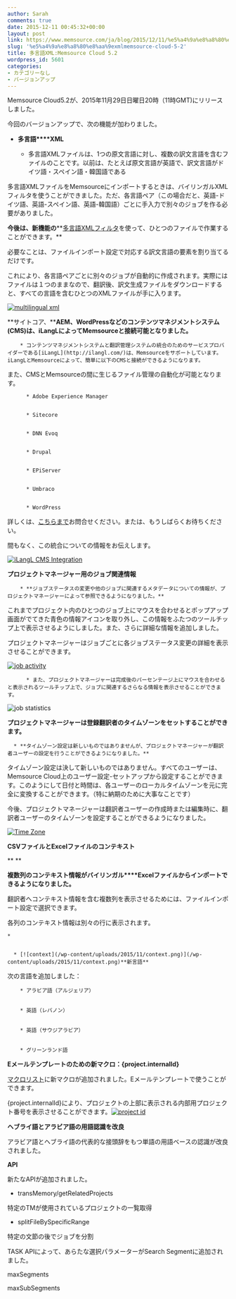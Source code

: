 ```yaml
---
author: Sarah
comments: true
date: 2015-12-11 00:45:32+00:00
layout: post
link: https://www.memsource.com/ja/blog/2015/12/11/%e5%a4%9a%e8%a8%80%e8%aa%9exmlmemsource-cloud-5-2/
slug: '%e5%a4%9a%e8%a8%80%e8%aa%9exmlmemsource-cloud-5-2'
title: 多言語XML:Memsource Cloud 5.2
wordpress_id: 5601
categories:
- カテゴリーなし
- バージョンアップ
---
```


Memsource Cloud5.2が、2015年11月29日日曜日20時（11時GMT)にリリースしました。

今回のバージョンアップで、次の機能が加わりました。

<!-- more -->



	
  * **多言語****XML**





	
      * 多言語XMLファイルは、1つの原文言語に対し、複数の訳文言語を含むファイルのことです。以前は、たとえば原文言語が英語で、訳文言語がドイツ語・スペイン語・韓国語である

多言語XMLファイルをMemsourceにインポートするときは、バイリンガルXMLフィルタを使うことができました。ただ、各言語ペア（この場合だと、英語-ドイツ語、英語-スペイン語、英語-韓国語）ごとに手入力で別々のジョブを作る必要がありました。

**今後は、新機能の****[多言語XMLフィルタ](http://wiki.memsource.com/wiki/Multilingual_XML)を使って、ひとつのファイルで作業することができます。**

必要なことは、ファイルインポート設定で対応する訳文言語の要素を割り当てるだけです。

これにより、各言語ペアごとに別々のジョブが自動的に作成されます。実際にはファイルは１つのままなので、翻訳後、訳文生成ファイルをダウンロードすると、すべての言語を含むひとつのXMLファイルが手に入ります。






[![multilingual xml](/wp-content/uploads/2015/11/multilingual-xml.png)](/wp-content/uploads/2015/11/multilingual-xml.png)

**サイトコア、****AEM、WordPressなどのコンテンツマネジメントシステム(CMS)は、iLangLによってMemsourceと接続可能となりました。**






	
        * コンテンツマネジメントシステムと翻訳管理システムの統合のためのサービスプロバイダーである[iLangL](http://ilangl.com/)は、Memsourceをサポートしています。iLangLとMemsourceによって、簡単に以下のCMSと接続ができるようになります。

また、CMSとMemsourceの間に生じるファイル管理の自動化が可能となります。

	
          * Adobe Experience Manager

	
          * Sitecore

	
          * DNN Evoq

	
          * Drupal

	
          * EPiServer

	
          * Umbraco

	
          * WordPress


詳しくは、[こちらまで](mailto:support@memsource.com)お問合せください。または、もうしばらくお待ちください。

間もなく、この統合についての情報をお伝えします。





[![iLangL CMS Integration](/wp-content/uploads/2015/11/iLangL-CMS-Integration.png)](http://ilangl.com/)

**プロジェクトマネージャー用のジョブ関連情報**






	
        * **ジョブステータスの変更や他のジョブに関連するメタデータについての情報が、プロジェクトマネージャーによって参照できるようになりました。**

これまでプロジェクト内のひとつのジョブ上にマウスを合わせるとポップアップ画面がでてきた青色の情報アイコンを取り外し、この情報をふたつのツールチップ上で表示させるようにしました。また、さらに詳細な情報を追加しました。

プロジェクトマネージャーはジョブごとに各ジョブステータス変更の詳細を表示させることができます。

[![job activity](/wp-content/uploads/2015/11/job-activity.png)](/wp-content/uploads/2015/11/job-activity.png)

	
          * また、プロジェクトマネージャーは完成後のパーセンテージ上にマウスを合わせると表示されるツールチップ上で、ジョブに関連するさらなる情報を表示させることができます。

![job statistics](/wp-content/uploads/2015/11/job-statistics.png)








**プロジェクトマネージャーは登録翻訳者のタイムゾーンをセットすることができます。**





	
      * **タイムゾーン設定は新しいものではありませんが、プロジェクトマネージャーが翻訳者ユーザーの設定を行うことができるようになりました。**

タイムゾーン設定は決して新しいものではありません。すべてのユーザーは、Memsource Cloud上のユーザー設定-セットアップから設定することができます。このようにして日付と時間は、各ユーザーのローカルタイムゾーンを元に完全に変換することができます。（特に納期のために大事なことです）

今後、プロジェクトマネージャーは翻訳者ユーザーの作成時または編集時に、翻訳者ユーザーのタイムゾーンを設定することができるようになりました。

[![Time Zone](/wp-content/uploads/2015/11/Time-Zone.png)](/wp-content/uploads/2015/11/Time-Zone.png)




**CSVファイルとExcelファイルのコンテキスト**

** **

**複数列のコンテキスト情報がバイリンガル****Excelファイルからインポートできるようになりました。**



翻訳者へコンテキスト情報を含む複数列を表示させるためには、ファイルインポート設定で選択できます。

各列のコンテキスト情報は別々の行に表示されます。




	
    * 

	
      * [![context](/wp-content/uploads/2015/11/context.png)](/wp-content/uploads/2015/11/context.png)**新言語**

次の言語を追加しました：

	
        * アラビア語（アルジェリア）

	
        * 英語（レバノン）

	
        * 英語（サウジアラビア）

	
        * グリーンランド語






**Eメールテンプレートのための新マクロ：{project.internalId}**

[マクロリスト](http://wiki.memsource.com/wiki/Template_macros)に新マクロが追加されました。Eメールテンプレートで使うことができます。

{project.internalId}により、プロジェクトの上部に表示される内部用プロジェクト番号を表示させることができます。[![project id](/wp-content/uploads/2015/11/project-id.png)](/wp-content/uploads/2015/11/project-id.png)






**ヘブライ語とアラビア語の用語認識を改良**

アラビア語とヘブライ語の代表的な接頭辞をもつ単語の用語ベースの認識が改良されました。



**API**

新たなAPIが追加されました。



	
  * transMemory/getRelatedProjects


特定のTMが使用されているプロジェクトの一覧取得

	
  * splitFileBySpecificRange


特定の文節の後でジョブを分割

TASK APIによって、あらたな選択パラメーターがSearch Segmentに追加されました。

maxSegments

maxSubSegments
